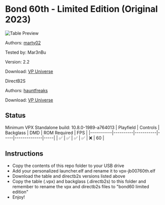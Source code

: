 # Bond 60th - Limited Edition (Original 2023)

![Table Preview](../../images/vpx-jb00760th.png)

Authors: [marty02](https://vpuniverse.com/profile/16531-marty02/)

Tested by: Mar3nBu

Version: 2.2

Download: [VP Universe](https://vpuniverse.com/files/file/13103-bond-60-limited-edition/)

DirectB2S

Authors: [hauntfreaks](https://vpuniverse.com/profile/5216-hauntfreaks/)

Download: [VP Universe](https://vpuniverse.com/files/file/13109-bond-007-60th-original-2023-b2s-with-full-dmd/)


## Status 

Minimum VPX Standalone build: 10.8.0-1989-a764013
| Playfield | Controls | Backglass | DMD | ROM Required | FPS | 
|-----------|----------|-----------|-----|--------------|-----|
| :white_check_mark: | :white_check_mark: | :white_check_mark: | :white_check_mark: | :x: | 60 |

## Instructions

- Copy the contents of this repo folder to your USB drive
- Add your personalized launcher.elf and rename it to vpx-jb00760th.elf
- Download the table and directb2s versions listed above 
- Copy the table (.vpx) and backglass (.directb2s) to this folder and remember to rename the vpx and directb2s files to "bond60 limited edition"
- Enjoy!
